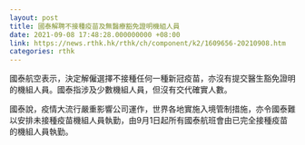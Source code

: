 ```yaml
---
layout: post
title: 國泰解聘不接種疫苗及無醫療豁免證明機組人員
date: 2021-09-08 17:48:28.000000000 +08:00
link: https://news.rthk.hk/rthk/ch/component/k2/1609656-20210908.htm
categories: rthk
---
```


國泰航空表示，決定解僱選擇不接種任何一種新冠疫苗，亦沒有提交醫生豁免證明的機組人員。國泰指涉及少數機組人員，但沒有交代確實人數。

國泰說，疫情大流行嚴重影響公司運作，世界各地實施入境管制措施，亦令國泰難以安排未接種疫苗機組人員執勤，由9月1日起所有國泰航班會由已完全接種疫苗的機組人員執勤。
